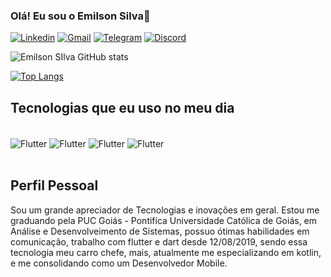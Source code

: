 ### Olá! Eu sou  o Emilson Silva👋

[![Linkedin](https://img.shields.io/badge/LinkedIn-0077B5?style=for-the-badge&logo=linkedin&logoColor=white)](https://www.linkedin.com/in/emilson-silva-2b324015a/)
[![Gmail](https://img.shields.io/badge/Gmail-D14836?style=for-the-badge&logo=gmail&logoColor=white)](https://mail.google.com/mail/u/0/#inbox?compose=new)
[![Telegram](https://img.shields.io/badge/Telegram-2CA5E0?style=for-the-badge&logo=telegram&logoColor=white)](https://web.telegram.org/k/)
[![Discord](https://img.shields.io/badge/Discord-7289DA?style=for-the-badge&logo=discord&logoColor=white)](https://discord.com/channels/@me)


![Emilson SIlva GitHub stats](https://github-readme-stats.vercel.app/api?username=emilson-silva&show_icons=true&theme=dracula)

[![Top Langs](https://github-readme-stats.vercel.app/api/top-langs/?username=emilson-silva)](https://github.com/anuraghazra/github-readme-stats)





## Tecnologias que eu uso no meu dia

<div style="display: inline_block"><br/>
  <img align="center" alt="Flutter" src=https://img.shields.io/badge/Flutter-02569B?style=for-the-badge&logo=flutter&logoColor=white/>
    <img align="center" alt="Flutter" src=https://img.shields.io/badge/Dart-0175C2?style=for-the-badge&logo=dart&logoColor=white>
    <img align="center" alt="Flutter" src=https://img.shields.io/badge/Node.js-43853D?style=for-the-badge&logo=node.js&logoColor=white>
    <img align="center" alt="Flutter" src=https://img.shields.io/badge/Kotlin-0095D5?&style=for-the-badge&logo=kotlin&logoColor=white>
</div><br/>

## Perfil Pessoal
Sou um grande apreciador de Tecnologias e inovações em geral. Estou me graduando pela PUC Goiás - Pontifíca Universidade Católica de Goiás, em Análise e Desenvolveimento de Sistemas, possuo ótimas habilidades em comunicação, trabalho com flutter e dart desde 12/08/2019, sendo essa tecnologia meu carro chefe, mais, atualmente me especializando em kotlin, e me consolidando como um Desenvolvedor Mobile.
